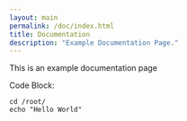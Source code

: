 ```yaml
---
layout: main
permalink: /doc/index.html
title: Documentation
description: "Example Documentation Page."
---
```


This is an example documentation page

Code Block:

    cd /root/
    echo "Hello World"
